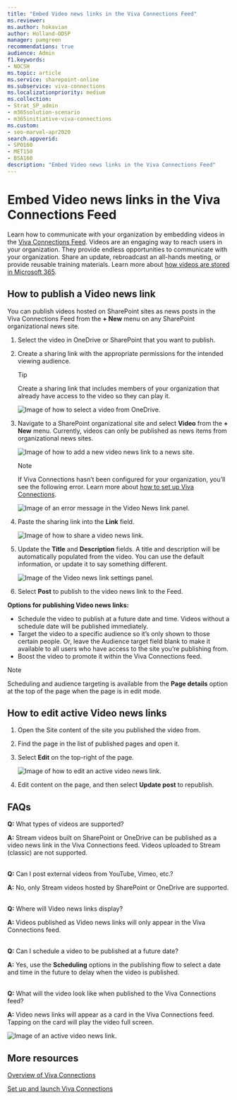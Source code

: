 ```yaml
---
title: "Embed Video news links in the Viva Connections Feed"
ms.reviewer: 
ms.author: hokavian
author: Holland-ODSP
manager: pamgreen
recommendations: true
audience: Admin
f1.keywords:
- NOCSH
ms.topic: article
ms.service: sharepoint-online
ms.subservice: viva-connections
ms.localizationpriority: medium
ms.collection:  
- Strat_SP_admin
- m365solution-scenario
- m365initiative-viva-connections  
ms.custom:
- seo-marvel-apr2020
search.appverid:
- SPO160
- MET150
- BSA160
description: "Embed Video news links in the Viva Connections Feed"
---
```


# Embed Video news links in the Viva Connections Feed
  
Learn how to communicate with your organization by embedding videos in the [Viva Connections Feed](viva-connections-overview.md). Videos are an engaging way to reach users in your organization. They provide endless opportunities to communicate with your organization. Share an update, rebroadcast an all-hands meeting, or provide reusable training materials. Learn more about [how videos are stored in Microsoft 365](https://aka.ms/NewStream).
 
## How to publish a Video news link

You can publish videos hosted on SharePoint sites as news posts in the Viva Connections Feed from the **+ New** menu on any SharePoint organizational news site.  

1.  Select the video in OneDrive or SharePoint that you want to publish.

2.  Create a sharing link with the appropriate permissions for the intended viewing audience.  

    > [!TIP]
    > Create a sharing link that includes members of your organization that already have access to the video so they can play it.
    
    ![Image of how to select a video from OneDrive.](../media/connections/select-video.png)

3.  Navigate to a SharePoint organizational site and select **Video** from the **+ New** menu.  Currently, videos can only be published as news items from organizational news sites.

    ![Image of how to add a new video news link to a news site.](../media/connections/add-video-link.png)


    > [!NOTE]
    > If Viva Connections hasn’t been configured for your organization, you’ll see the following error. Learn more about [how to set up Viva Connections](guide-to-setting-up-viva-connections.md). 

    ![Image of an error message in the Video News link panel.](../media/connections/video-news-link-error.png)

4.  Paste the sharing link into the **Link** field.

    ![Image of how to share a video news link.](../media/connections/save-video-news-link.png)

5.  Update the **Title** and **Description** fields. A title and description will be automatically populated from the video. You can use the default information, or update it to say something different.

    ![Image of the Video news link settings panel.](../media/connections/video-news-link-panel-2.png)

6.  Select **Post** to publish to the video news link to the Feed.

**Options for publishing Video news links:**

-  Schedule the video to publish at a future date and time. Videos without a schedule date will be published immediately.
- Target the video to a specific audience so it’s only shown to those certain people. Or, leave the Audience target field blank to make it available to all users who have access to the site you’re publishing from.
- Boost the video to promote it within the Viva Connections feed.

> [!NOTE] 
> Scheduling and audience targeting is available from the **Page details** option at the top of the page when the page is in edit mode.

## How to edit active Video news links

1.  Open the Site content of the site you published the video from.

2.  Find the page in the list of published pages and open it.

3.  Select **Edit** on the top-right of the page.

    ![Image of how to edit an active video news link.](../media/connections/video-link-edit.png)
 
4.  Edit content on the page, and then select **Update post** to republish.


## FAQs

**Q:** What types of videos are supported? 
<br>

**A:** Stream videos built on SharePoint or OneDrive can be published as a video news link in the Viva Connections feed.  Videos uploaded to Stream (classic) are not supported. 
<br>
<br>

**Q:** Can I post external videos from YouTube, Vimeo, etc.?
<br>

**A:** No, only Stream videos hosted by SharePoint or OneDrive are supported.
<br>
<br>

**Q:** Where will Video news links display?
<br>

**A:** Videos published as Video news links will only appear in the Viva Connections feed.
<br>
<br>

**Q:** Can I schedule a video to be published at a future date?
<br>

**A:** Yes, use the **Scheduling** options in the publishing flow to select a date and time in the future to delay when the video is published.
<br>
<br>

**Q:** What will the video look like when published to the Viva Connections feed?
<br>

**A:** Video news links will appear as a card in the Viva Connections feed. Tapping on the card will play the video full screen.

![Image of an active video news link.](../media/connections/active-video-link.png)


## More resources

[Overview of Viva Connections](viva-connections-overview.md)
<br>

[Set up and launch Viva Connections](guide-to-setting-up-viva-connections.md)